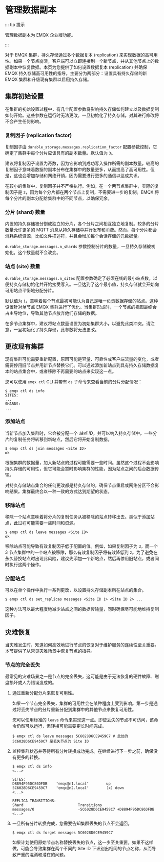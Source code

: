 # 管理数据副本

::: tip 提示

管理数据副本为 EMQX 企业版功能。

:::

对于 EMQX 集群，持久存储通过多个数据复本 (replication) 来实现数据的高可用性。如果一个节点崩溃，客户端可以立即连接到一个新节点，并从其他节点上的数据副本中恢复数据。本页为您提供了如何设置数据复本 (replication) 并确保 EMQX 持久存储高可用性的指导，主要分为两部分：设置具有持久存储的新 EMQX 集群和升级现有集群以启用持久存储。

## 集群初始设置

在集群的初始设置过程中，有几个配置参数将影响持久存储如何建立以及数据复制如何开始。这些参数在运行时无法更改，一旦初始化了持久存储，对其进行修改将不会产生任何影响。

### 复制因子 (replication factor)

复制因子由 `durable_storage.messages.replication_factor` 配置参数控制，它确定了集群中每个分片应该具有的副本数量。默认值为 `3`。

建议将复制因子设置为奇数，因为它影响到成功写入操作所需的副本数量。较高的复制因子意味着数据的副本分布在集群中的数量更多，从而提高了高可用性。但是，这也会增加存储和网络开销，因为需要进行更多的通信以达成共识。

在较小的集群中，复制因子并不严格执行。例如，在一个两节点集群中，实际的复制因子是 `2`，因为每个分片都在两个节点上复制，不需要进一步的复制。EMQX 将每个分片的副本分配给集群中的不同节点，以确保冗余。

### 分片 (shard) 数量

内置的持久存储被分割成独立的分片，各个分片之间相互独立地复制。较多的分片数量允许更多的 MQTT 消息从持久存储中并行发布和消费。然而，每个分片都会消耗系统资源，比如文件描述符，并且会增加每个会话存储的元数据量。

`durable_storage.messages.n_shards` 参数控制分片的数量，一旦持久存储被初始化，这个数量就不会改变。

### 站点 (site) 数量

`durable_storage.messages.n_sites` 配置参数确定了必须在线的最小站点数，以便持久存储初始化并开始接受写入。一旦达到了这个最小值，持久存储就会开始向可用站点平衡地分配分片。

默认值为 `1`，意味着每个节点最初可能认为自己是唯一负责数据存储的站点。这种设置针对单节点 EMQX 集群进行了优化。当集群形成时，一个节点的视图最终会占主导地位，导致其他节点放弃他们存储的数据。

在多节点集群中，建议将站点数量设置为初始集群大小，以避免此类冲突。请注意，一旦初始化了持久存储，此参数将无法更改。

## 更改现有集群

现有集群可能需要重新配置，原因可能是容量、可靠性或客户端流量的变化，或者需要停用旧节点并用新节点替换它们。可以通过添加新站点到具有持久存储数据复本的站点集合中，或者移除不再需要的站点来实现这一点。

您可以使用 `emqx ctl` CLI 并带有 `ds` 子命令来查看当前的分片分配情况：

```shell
$ emqx ctl ds info
SITES:
...
SHARDS:
...
```

### 添加站点

当新节点加入集群时，它会被分配一个 *站点 ID*，并可以纳入持久存储中。一些分片的复制任务将转移到新站点，然后它将开始复制数据。

```shell
$ emqx ctl ds join messages <Site ID>
ok
```

根据集群的数据量，加入新站点的过程可能需要一些时间。虽然这个过程不会影响持久存储的可用性，但它可能会暂时影响集群的性能，因为站点之间的后台数据传输。

对持久存储站点集合的任何更改都是持久存储的，确保节点重启或网络分区不会影响结果。集群最终会以一种一致的方式达到期望的状态。

### 移除站点

移除一个站点意味着将分片的复制任务从被移除的站点转移出去。类似于添加站点，此过程可能需要一些时间和资源。

```shell
$ emqx ctl ds leave messages <Site ID>
ok
```

移除站点可能导致有效复制因子低于配置的值。例如，如果复制因子为 `3`，而一个 3 节点集群中的一个站点被移除，那么有效复制因子将有效降低到 `2`。为了避免在永久替换站点时出现此风险，建议先添加一个新站点，然后再停用旧站点，或者同时执行这两个操作。

### 分配站点

可以在单个操作中执行一系列更改，以设置持久存储副本所在站点的集合。

```shell
$ emqx ctl ds set_replicas messages <Site ID 1> <Site ID 2> ...
```

这种方法可以最大程度地减少站点之间的数据传输量，同时确保尽可能地维持复制因子。

## 灾难恢复

当灾难发生时，知道如何高效地进行节点的恢复对于维护服务的连续性至关重要。本节提供了从常见灾难场景中恢复节点的指导。

### 节点的完全丢失

最常见的灾难场景之一是节点的完全丢失，这可能是由于无法恢复的硬件故障、磁盘损坏或人为错误造成的。

1. 通过重新分配分片来恢复可用性。

   如果一个节点完全丢失，集群的可用性会在某种程度上受到影响。第一步是通过将丢失节点的分片重新分配到集群中的其他节点来恢复可用性。

   您可以使用标准的 `leave` 命令来实现这一点。即使丢失的节点不可访问，该命令仍然可以运行，但转换可能需要更长时间完成。

   ```shell
   $ emqx ctl ds leave messages 5C6028D6CE9459C7 # 此处的 5C6028D6CE9459C7 是丢失节点的 Site ID
   ```

2. 监控集群状态并等待所有分片转换成功完成。在继续进行下一步之前，确保没有更多的转换。

   ```shell
   $ emqx ctl ds info
   <...>
   
   SITES:
   D8894F95DC86DFDB    'emqx@n1.local'        up
   5C6028D6CE9459C7    'emqx@n2.local'        (x) down
   <...>
   
   REPLICA TRANSITIONS:
   Shard                         Transitions
   messages/0                    -5C6028D6CE9459C7 +D8894F95DC86DFDB
   <...>
   ```

3. 一旦所有分片转换完成，您需要告知集群丢失的节点不会返回。

   ```shell
   $ emqx ctl ds forget messages 5C6028D6CE9459C7
   ```

   如果计划使用原始节点名称替换丢失的节点，这一步至关重要。如果不这样做，可能会导致集群在两个不同的 Site ID 下识别出相同的节点名称，从而导致严重的混淆和潜在的问题。
